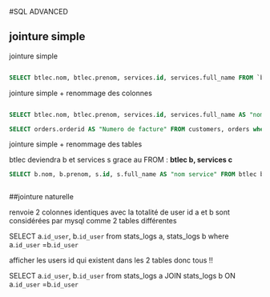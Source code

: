 #SQL ADVANCED

## jointure simple

jointure simple

```sql

SELECT btlec.nom, btlec.prenom, services.id, services.full_name FROM `btlec`, services where btlec.id_service=services.id;

```


jointure simple + renommage des colonnes
```sql

SELECT btlec.nom, btlec.prenom, services.id, services.full_name AS "nom service" FROM `btlec`, services where btlec.id_service=services.id

SELECT orders.orderid AS "Numero de facture" FROM customers, orders where customers.customerid=orders.customerid;

```

jointure simple + renommage des tables

btlec deviendra b et services s grace au FROM : **btlec b, services c**


```sql
SELECT b.nom, b.prenom, s.id, s.full_name AS "nom service" FROM btlec b, services s where b.id_service=s.id



```

##jointure naturelle


renvoie 2 colonnes identiques avec la totalité de user id
a et b sont considérées par mysql comme 2 tables différentes


SELECT a.`id_user`, b.`id_user` from
stats_logs a, stats_logs b where a.`id_user` =b.`id_user`

afficher les users id qui existent dans les 2 tables donc tous !!

SELECT a.`id_user`, b.`id_user` from
stats_logs a
JOIN
stats_logs b 
ON a.`id_user` =b.`id_user`









